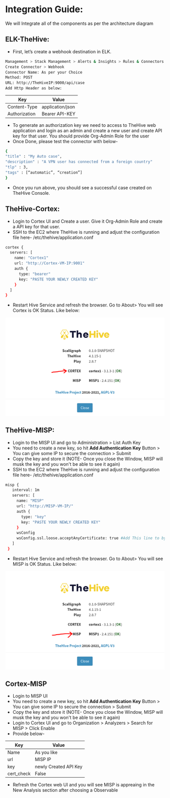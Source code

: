 # Integration Guide:
We will Integrate all of the components as per the architecture diagram

## ELK-TheHive:
  - First, let’s create a webhook destination in ELK. 
```bash
Management > Stack Management > Alerts & Insights > Rules & Connectors
Create Connector > Webhook
Connector Name: As per your Choice
Method: POST
URL: http://TheHiveIP:9000/api/case
Add Http Header as below:
```
| Key | Value |
| --- | --- |
| Content-Type | application/json |
| Authorization | Bearer API-KEY |
  - To generate an authorization key we need to access to TheHive web application and login as an admin and create a new user and create API key for that user. You should provide Org-Admin Role for the user
  - Once Done, please test the connector with below-
```bash
{
"title" : "My Auto case",
"description" : "A VPN user has connected from a foreign country"
"tlp" : 3,
"tags" : [“automatic”, “creation”]
}
```
  - Once you run above, you should see a successful case created on TheHive Console.

## TheHive-Cortex:
  - Login to Cortex UI and Create a user. Give it Org-Admin Role and create a API key for that user.
  - SSH to the EC2 where TheHive is running and adjust the configuration file here- /etc/thehive/application.conf
  ```bash
  cortex {
    servers: [
      name: "Cortex1"
      url: "http://Cortex-VM-IP:9001"
      auth {
        type: "bearer"
        key: "PASTE YOUR NEWLY CREATED KEY"
      }
    ]
  }
  ```
  - Restart Hive Service and refresh the browser. Go to About> You will see Cortex is OK Status. Like below:

<p align="center"> <img src="../images/hive-cortex.PNG"> </p>

## TheHive-MISP:
  - Login to the MISP UI and go to Administration > List Auth Key
  - You need to create a new key, so hit **Add Authentication Key** Button > You can give some IP to secure the connection > Submit
  - Copy the key and store it (NOTE- Once you close the Window, MISP will musk the key and you won't be able to see it again)
  - SSH to the EC2 where TheHive is running and adjust the configuration file here- /etc/thehive/application.conf
 ```bash
 misp {
    interval: 1m
    servers: [
      name: "MISP"
      url: "http://MISP-VM-IP/"
      auth {
        type: "key"
        key: "PASTE YOUR NEWLY CREATED KEY"
      }
      wsConfig
      wsConfig.ssl.loose.acceptAnyCertificate: true #Add This line to bypass the cert check 
    ]
  }
 ```
 - Restart Hive Service and refresh the browser. Go to About> You will see MISP is OK Status. Like below:

<p align="center"> <img src="../images/hive-misp.PNG"> </p>

## Cortex-MISP
  - Login to MISP UI
  - You need to create a new key, so hit **Add Authentication Key** Button > You can give some IP to secure the connection > Submit
  - Copy the key and store it (NOTE- Once you close the Window, MISP will musk the key and you won't be able to see it again)
  - Login to Cortex UI and go to Organization > Analyzers > Search for MISP > Click Enable
  - Provide below-

| Key | Value |
| --- | --- |
| Name | As you like |
| url | MISP IP |
| key | newly Created API Key |
| cert_check | False |
  - Refresh the Cortex web UI and you will see MISP is appreaing in the New Analysis section after choosing a Observable
